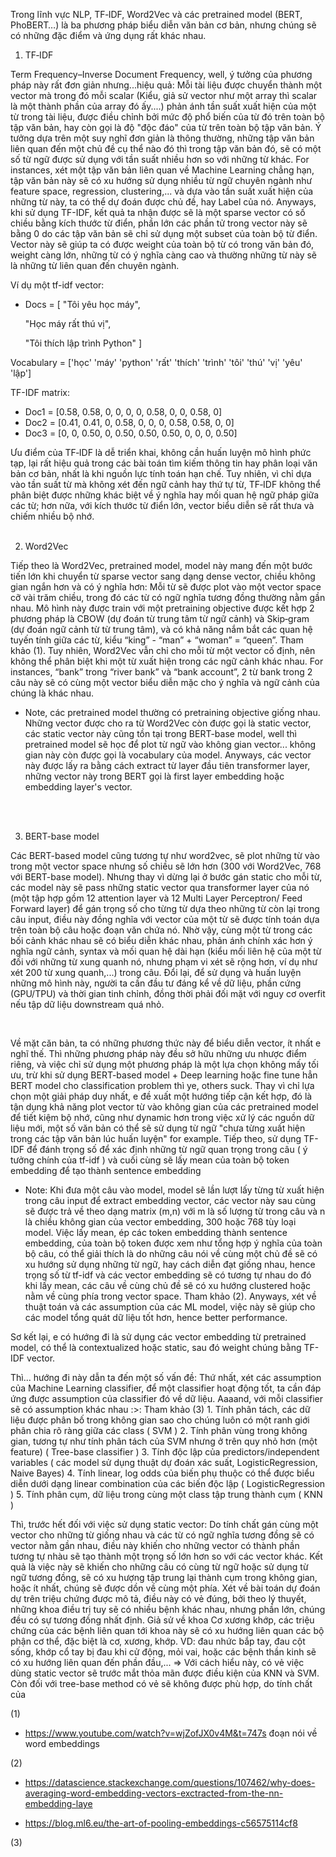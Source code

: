 Trong lĩnh vực NLP, TF‑IDF, Word2Vec và các pretrained model (BERT, PhoBERT…) là ba phương pháp biểu diễn văn bản cơ bản, nhưng chúng sẽ có những đặc điểm và ứng dụng rất khác nhau. 
<br>

1. TF‑IDF

Term Frequency–Inverse Document Frequency, well, ý tưởng của phương pháp này rất đơn giản nhưng...hiệu quả: 
Mỗi tài liệu được chuyển thành một vector mà trong đó mỗi scalar (Kiểu, giả sử vector như một array thì scalar là một thành phần của array đó ấy....) phản ánh tần suất xuất hiện của một từ trong tài liệu, được điều chỉnh bởi mức độ phổ biến của từ đó trên toàn bộ tập văn bản, hay còn gọi là độ "độc đáo" của từ trên toàn bộ tập văn bản. Ý tưởng dựa trên một suy nghĩ đơn giản là thông thường, những tập văn bản liên quan đến một chủ đề cụ thể nào đó thì trong tập văn bản đó, sẽ có một số từ ngữ được sử dụng với tần suất nhiều hơn so với những từ khác. For instances, xét một tập văn bản liên quan về Machine Learning chẳng hạn, tập văn bản này sẽ có xu hướng sử dụng nhiều từ ngữ chuyên ngành như feature space, regression, clustering,... và dựa vào tần suất xuất hiện của những từ này, ta có thể dự đoán được chủ đề, hay Label của nó. Anyways, khi sử dụng TF-IDF, kết quả ta nhận được sẽ là một sparse vector có số chiều bằng kích thước từ điển, phần lớn các phần tử trong vector này sẽ bằng 0 do các tập văn bản sẽ chỉ sử dụng một subset của toàn bộ từ điển. Vector này sẽ giúp ta có được weight của toàn bộ từ có trong văn bản đó, weight càng lớn, những từ có ý nghĩa càng cao và thường những từ này sẽ là những từ liên quan đến chuyên ngành.  

  Ví dụ một tf-idf vector: 
 + Docs = [
    "Tôi yêu học máy",

    "Học máy rất thú vị",

    "Tôi thích lập trình Python"
]

Vocabulary = ['học' 'máy' 'python' 'rất' 'thích' 'trình' 'tôi' 'thú' 'vị' 'yêu' 'lập']

TF-IDF matrix:
 + Doc1 = [0.58, 0.58, 0,    0,    0,    0,    0.58, 0,    0,    0.58, 0]
 + Doc2 = [0.41, 0.41, 0,    0.58, 0,    0,    0,    0.58, 0.58, 0,    0]
 + Doc3 = [0,    0,    0.50, 0,    0.50, 0.50, 0.50, 0,    0,    0,    0.50]

Ưu điểm của TF‑IDF là dễ triển khai, không cần huấn luyện mô hình phức tạp, lại rất hiệu quả trong các bài toán tìm kiếm thông tin hay phân loại văn bản cơ bản, nhất là khi nguồn lực tính toán hạn chế. Tuy nhiên, vì chỉ dựa vào tần suất từ mà không xét đến ngữ cảnh hay thứ tự từ, TF‑IDF không thể phân biệt được những khác biệt về ý nghĩa hay mối quan hệ ngữ pháp giữa các từ; hơn nữa, với kích thước từ điển lớn, vector biểu diễn sẽ rất thưa và chiếm nhiều bộ nhớ.  
<br>

2. Word2Vec

Tiếp theo là Word2Vec, pretrained model, model này mang đến một bước tiến lớn khi chuyển từ sparse vector sang dạng dense vector, chiều không gian ngắn hơn và có ý nghĩa hơn:
Mỗi từ sẽ được plot vào một vector space cỡ vài trăm chiều, trong đó các từ có ngữ nghĩa tương đồng thường nằm gần nhau. Mô hình này được train với một pretraining objective được kết hợp 2 phương pháp là CBOW (dự đoán từ trung tâm từ ngữ cảnh) và Skip‑gram (dự đoán ngữ cảnh từ từ trung tâm), và có khả năng nắm bắt các quan hệ tuyến tính giữa các từ, kiểu “king” - “man” + “woman” =  “queen”. Tham khảo (1). Tuy nhiên, Word2Vec vẫn chỉ cho mỗi từ một vector cố định, nên không thể phân biệt khi một từ xuất hiện trong các ngữ cảnh khác nhau. For instances, “bank” trong “river bank” và “bank account”, 2 từ bank trong 2 câu này sẽ có cùng một vector biểu diễn mặc cho ý nghĩa và ngữ cảnh của chúng là khác nhau.

* Note, các pretrained model thường có pretraining objective giống nhau. Những vector được cho ra từ Word2Vec còn được gọi là static vector, các static vector này cũng tồn tại trong BERT-base model, well thì pretrained model sẽ học để plot từ ngữ vào không gian vector... không gian này còn được gọi là vocabulary của model. Anyways, các vector này được lấy ra bằng cách extract từ layer đầu tiên transformer layer, những vector này trong BERT gọi là first layer embedding hoặc embedding layer's vector.  
<br>
<br>

3. BERT-base model 

Các BERT-based model cũng tương tự như word2vec, sẽ plot những từ vào trong một vector space nhưng số chiều sẽ lớn hơn (300 với Word2Vec, 768 với BERT-base model). Nhưng thay vì dừng lại ở bước gán static cho mỗi từ, các model này sẽ pass những static vector qua transformer layer của nó (một tập hợp gồm 12 attention layer và 12 Multi Layer Perceptron/ Feed Forward layer) để gán trọng số cho từng từ dựa theo những từ còn lại trong câu input, điều này đồng nghĩa với vector của một từ sẽ được tính toán dựa trên toàn bộ câu hoặc đoạn văn chứa nó. Nhờ vậy, cùng một từ trong các bối cảnh khác nhau sẽ có biểu diễn khác nhau, phản ánh chính xác hơn ý nghĩa ngữ cảnh, syntax và mối quan hệ dài hạn (kiểu mối liên hệ của một từ đối với những từ xung quanh nó, nhưng phạm vi xét sẽ rộng hơn, ví dụ như xét 200 từ xung quanh,...) trong câu. Đổi lại, để sử dụng và huấn luyện những mô hình này, người ta cần đầu tư đáng kể về dữ liệu, phần cứng (GPU/TPU) và thời gian tinh chỉnh, đồng thời phải đối mặt với nguy cơ overfit nếu tập dữ liệu downstream quá nhỏ.

<br>

Về mặt căn bản, ta có những phương thức này để biểu diễn vector, ít nhất e nghĩ thế. Thì những phương pháp này đều sở hữu những ưu nhược điểm riêng, và việc chỉ sử dụng một phương pháp là một lựa chọn không mấy tối ưu, trừ khi sử dụng BERT-based model + Deep learning hoặc fine tune hẳn BERT model cho classification problem thì ye, others suck. Thay vì chỉ lựa chọn một giải pháp duy nhất, e đề xuất một hướng tiếp cận kết hợp, đó là tận dụng khả năng plot vector từ vào không gian của các pretrained model để tiết kiệm bộ nhớ, cũng như dynamic hơn trong việc xử lý các nguồn dữ liệu mới, một số văn bản có thể sẽ sử dụng từ ngữ "chưa từng xuất hiện trong các tập văn bản lúc huấn luyện" for example. Tiếp theo, sử dụng TF-IDF để đánh trọng số để xác định những từ ngữ quan trọng trong câu ( ý tưởng chính của tf-idf ) và cuối cùng sẽ lấy mean của toàn bộ token embedding để tạo thành sentence embedding 

* Note: Khi đưa một câu vào model, model sẽ lần lượt lấy từng từ xuất hiện trong câu input để extract embedding vector, các vector này sau cùng sẽ được trả về theo dạng matrix (m,n) với m là số lượng từ trong câu và n là chiều không gian của vector embedding, 300 hoặc 768 tùy loại model. Việc lấy mean, ép các token embedding thành sentence embedding, của toàn bộ token được xem như tổng hợp ý nghĩa của toàn bộ câu, có thể giải thích là do những câu nói về cùng một chủ đề sẽ có xu hướng sử dụng những từ ngữ, hay cách diễn đạt giống nhau, hence trọng số từ tf-idf và các vector embedding sẽ có tương tự nhau do đó khi lấy mean, các câu về cùng chủ đề sẽ có xu hướng clustered hoặc nằm về cùng phía trong vector space. Tham khảo (2). Anyways, xét về thuật toán và các assumption của các ML model, việc này sẽ giúp cho các model tổng quát dữ liệu tốt hơn, hence better performance.

Sơ kết lại, e có hướng đi là sử dụng các vector embedding từ pretrained model, có thể là contextualized hoặc static, sau đó weight chúng bằng TF-IDF vector.

Thì... hướng đi này dẫn ta đến một số vấn đề:
  Thứ nhất, xét các assumption của Machine Learning classifier, để một classifier hoạt động tốt, ta cần đáp ứng được assumption của classifier đó về dữ liệu. Aaaand, với mỗi classifier sẽ có assumption       khác nhau :>: Tham khảo (3)
    1. Tính phân tách, các dữ liệu được phân bố trong không gian sao cho chúng luôn có một ranh giới phân chia rõ ràng giữa các class ( SVM )
    2. Tính phân vùng trong không gian, tương tự như tính phân tách của SVM nhưng ở trên quy nhỏ hơn (một feature) ( Tree-base classifier )
    3. Tính độc lập của predictors/independent variables ( các model sử dụng thuật dự đoán xác suất, LogisticRegression, Naive Bayes)
    4. Tính linear, log odds của biến phụ thuộc có thể được biểu diễn dưới dạng linear combination của các biến độc lập ( LogisticRegression )
    5. Tính phân cụm, dữ liệu trong cùng một class tập trung thành cụm ( KNN )
    
  Thì, trước hết đối với việc sử dụng static vector: Do tính chất gán cùng một vector cho những từ giống nhau và các từ có ngữ nghĩa tương đồng sẽ có vector nằm gần nhau, điều này khiến cho những vector     có thành phần tương tự nhàu sẽ tạo thành một trọng số lớn hơn so với các vector khác. Kết quả là việc này sẽ khiến cho những câu có cùng từ ngữ hoặc sử dụng từ ngữ tương đồng, sẽ có xu hượng tập trung     lại thành cụm trong không gian, hoặc ít nhất, chúng sẽ được dồn về cùng một phía. Xét về bài toán dự đoán dự trên triệu chứng được mô tả, điều này có vẻ đúng, bởi theo lý thuyết, những khoa điều trị tuy   sẽ có nhiều bệnh khác nhau, nhưng phần lớn, chúng đều có sự tương đồng nhất định. Giả sử về khoa Cơ xương khớp, các triệu chứng của các bệnh liên quan tới khoa này sẽ có xu hướng liên quan các bộ phận     cơ thể, đặc biệt là cơ, xương, khớp. VD: đau nhức bắp tay, đau cột sống, khớp cổ tay bị đau khi cử động, mỏi vai, hoặc các bệnh thần kinh sẽ có xu hướng liên quan đến phần đầu,...
  => Với cách hiểu này, có vẻ việc dùng static vector sẽ trước mắt thỏa mãn được điều kiện của KNN và SVM. Còn đối với tree-base method có vẻ sẽ không được phù hợp, do tính chất của
  
  
(1)  
+ https://www.youtube.com/watch?v=wjZofJX0v4M&t=747s đoạn nói về word embeddings

(2) 
+ https://datascience.stackexchange.com/questions/107462/why-does-averaging-word-embedding-vectors-exctracted-from-the-nn-embedding-laye
  
+ https://blog.ml6.eu/the-art-of-pooling-embeddings-c56575114cf8

(3)
